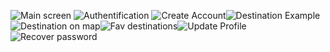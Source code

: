![Main screen](https://user-images.githubusercontent.com/121358963/209900752-0a2c2e62-7566-49fa-bf9e-e3ec492cca92.PNG)
![Authentification](https://user-images.githubusercontent.com/121358963/209899986-92fe2bfb-0835-4147-bbc2-af2ec4cdc2a3.PNG)
![Create Account](https://user-images.githubusercontent.com/121358963/209900012-a1c71553-293f-458b-8664-cdbd3853eb58.PNG)![Destination Example](https://user-images.githubusercontent.com/121358963/209900018-bba22433-6482-40ef-b614-a8e613a42b9b.PNG)![Destination on map](https://user-images.githubusercontent.com/121358963/209900025-b954b2cf-5f8c-44f9-80ae-03a5f3d6d666.PNG)![Fav destinations](https://user-images.githubusercontent.com/121358963/209900034-7a11f02a-b38c-467d-863c-9ede774d892c.PNG)![Update Profile](https://user-images.githubusercontent.com/121358963/209900058-3cc2d309-6e38-461d-b1e6-41022d03136f.PNG)
![Recover password](https://user-images.githubusercontent.com/121358963/209900792-0eaf3adf-069e-42c2-a775-fd6fa64264c2.PNG)




